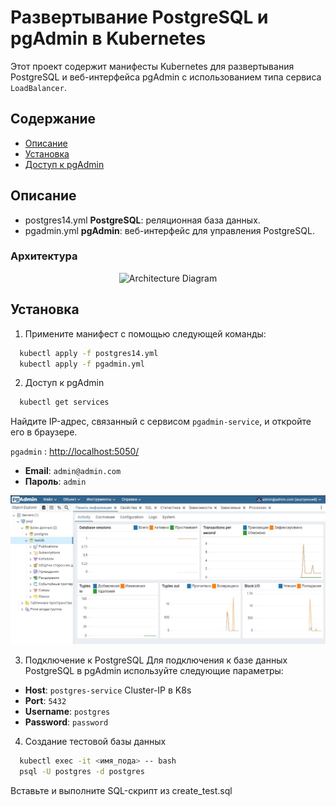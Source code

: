 # Развертывание PostgreSQL и pgAdmin в Kubernetes

Этот проект содержит манифесты Kubernetes для развертывания PostgreSQL и веб-интерфейса pgAdmin с использованием типа сервиса `LoadBalancer`.

## Содержание

- [Описание](#описание)
- [Установка](#установка)
- [Доступ к pgAdmin](#доступ-к-pgadmin)

## Описание

- postgres14.yml  **PostgreSQL**: реляционная база данных.
- pgadmin.yml     **pgAdmin**: веб-интерфейс для управления PostgreSQL.

### Архитектура

<p align="center">
  <img src="image.png" alt="Architecture Diagram" />
</p>

## Установка

1. Примените манифест с помощью следующей команды:
```bash
  kubectl apply -f postgres14.yml
  kubectl apply -f pgadmin.yml
```

2. Доступ к pgAdmin
```bash
  kubectl get services
```

Найдите IP-адрес, связанный с сервисом `pgadmin-service`, и откройте его в браузере.

`pgadmin` : <http://localhost:5050/>
- **Email**: `admin@admin.com`
- **Пароль**: `admin`

<p align="center">
  <img src="pgadmin.jpg" alt="pgAdmin4" />
</p>

3. Подключение к PostgreSQL
Для подключения к базе данных PostgreSQL в pgAdmin используйте следующие параметры:

- **Host**: `postgres-service` Cluster-IP в K8s
- **Port**: `5432`
- **Username**: `postgres`
- **Password**: `password`


4. Создание тестовой базы данных
```bash
  kubectl exec -it <имя_пода> -- bash
  psql -U postgres -d postgres
```
Вставьте и выполните SQL-скрипт из create_test.sql
